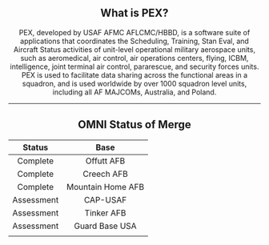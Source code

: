 <center>


## What is PEX?

PEX, developed by USAF AFMC AFLCMC/HBBD, is a software suite of applications that coordinates the Scheduling, Training, Stan Eval, and Aircraft Status activities of unit-level operational military aerospace units, such as aeromedical, air control, air operations centers, flying, ICBM, intelligence, joint terminal air control, pararescue, and security forces units. PEX is used to facilitate data sharing across the functional areas in a squadron, and is used worldwide by over 1000 squadron level units, including all AF MAJCOMs, Australia, and Poland.

---

## OMNI Status of Merge

| Status | Base | 
| :------------: | :------------: | 
| Complete | Offutt AFB |
| Complete | Creech AFB | 
| Complete | Mountain Home AFB | 
| Assessment | CAP-USAF | 
| Assessment | Tinker AFB |  
| Assessment | Guard Base USA |   
|||

</center>